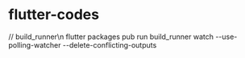 # flutter-codes

// build_runner\n
flutter packages pub run build_runner watch --use-polling-watcher --delete-conflicting-outputs

